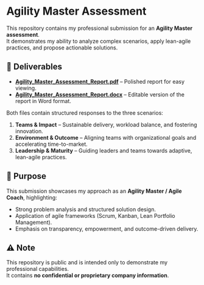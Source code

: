 # Agility Master Assessment

This repository contains my professional submission for an **Agility Master assessment**.  
It demonstrates my ability to analyze complex scenarios, apply lean-agile practices, and propose actionable solutions.

## 📄 Deliverables
- **[Agility_Master_Assessment_Report.pdf](./Agility_Master_Assessment_Report.pdf)** – Polished report for easy viewing.  
- **[Agility_Master_Assessment_Report.docx](./Agility_Master_Assessment_Report.docx)** – Editable version of the report in Word format.  

Both files contain structured responses to the three scenarios:  
1. **Teams & Impact** – Sustainable delivery, workload balance, and fostering innovation.  
2. **Environment & Outcome** – Aligning teams with organizational goals and accelerating time-to-market.  
3. **Leadership & Maturity** – Guiding leaders and teams towards adaptive, lean-agile practices.  

## 🎯 Purpose
This submission showcases my approach as an **Agility Master / Agile Coach**, highlighting:
- Strong problem analysis and structured solution design.  
- Application of agile frameworks (Scrum, Kanban, Lean Portfolio Management).  
- Emphasis on transparency, empowerment, and outcome-driven delivery.  

## ⚠️ Note
This repository is public and is intended only to demonstrate my professional capabilities.  
It contains **no confidential or proprietary company information**.  
